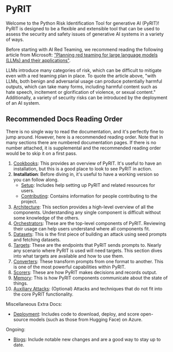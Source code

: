 # PyRIT

Welcome to the Python Risk Identification Tool for generative AI (PyRIT)! PyRIT is designed to be a flexible and extensible tool that can be used to assess the security and safety issues of generative AI systems in a variety of ways.

Before starting with AI Red Teaming, we recommend reading the following article from Microsoft:
["Planning red teaming for large language models (LLMs) and their applications"](https://learn.microsoft.com/en-us/azure/ai-services/openai/concepts/red-teaming).

LLMs introduce many categories of risk, which can be difficult to mitigate even with a red teaming
plan in place. To quote the article above, "with LLMs, both benign and adversarial usage can produce
potentially harmful outputs, which can take many forms, including harmful content such as hate speech,
incitement or glorification of violence, or sexual content." Additionally, a variety of security risks
can be introduced by the deployment of an AI system.

## Recommended Docs Reading Order

There is no single way to read the documentation, and it's perfectly fine to jump around. However, here is a recommended reading order. Note that in many sections there are numbered documentation pages. If there is no number attached, it is supplemental and the recommended reading order would be to skip it on a first pass.

1. [Cookbooks](./cookbooks/README.md): This provides an overview of PyRIT. It's useful to have an installation, but this is a good place to look to see PyRIT in action.
2. **Installation**: Before diving in, it's useful to have a working version so you can follow along.
   - [Setup](./setup/install_pyrit.md): Includes help setting up PyRIT and related resources for users.
   - [Contributing](./contributing/README.md): Contains information for people contributing to the project.
3. [Architecture](./code/architecture.md): This section provides a high-level overview of all the components. Understanding any single component is difficult without some knowledge of the others.
4. [Orchestrators](./code/orchestrators/0_orchestrator.md): These are the top-level components of PyRIT. Reviewing their usage can help users understand where all components fit.
5. [Datasets](./code/datasets/0_dataset.md): This is the first piece of building an attack using seed prompts and fetching datasets.
6. [Targets](./code/targets/0_prompt_targets.md): These are the endpoints that PyRIT sends prompts to. Nearly any scenario where PyRIT is used will need targets. This section dives into what targets are available and how to use them.
7. [Converters](./code/converters/0_converters.ipynb): These transform prompts from one format to another. This is one of the most powerful capabilities within PyRIT.
8. [Scorers](./code/scoring/0_scoring.md): These are how PyRIT makes decisions and records output.
9. [Memory](./code/memory/0_memory.md): This is how PyRIT components communicate about the state of things.
10. [Auxiliary Attacks](./code/auxiliary_attacks/0_auxiliary_attacks.ipynb): (Optional) Attacks and techniques that do not fit into the core PyRIT functionality.

Miscellaneous Extra Docs:

- [Deployment](./deployment/README.md): Includes code to download, deploy, and score open-source models (such as those from Hugging Face) on Azure.


Ongoing:

- [Blogs](./blog/README.md): Include notable new changes and are a good way to stay up to date.
